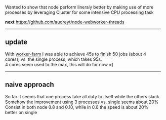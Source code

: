 
Wanted to show that node perform lineraly better by making use of more processes by leveraging Cluster for some intensive CPU processing task

**next** https://github.com/audreyt/node-webworker-threads


----

## update

With [worker-farm](https://github.com/rvagg/node-worker-farm) I was able to achieve 45s to finish 50 jobs (about 4 cores), vs. the single process, which takes 95s.  
4 cores seem used to the max, this will do for now =)

----

## naive approach

So far it seems that one process take all duty to itself while the others slack
Somehow the improvement using 3 processes vs. single seems about 20%
Consist in both node 0.8 and 0.10, while in 0.6 the speed is about 20% better on single

